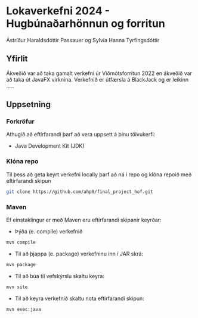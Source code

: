 # Lokaverkefni 2024 - Hugbúnaðarhönnun og forritun
Ástríður Haraldsdóttir Passauer og Sylvía Hanna Tyrfingsdóttir

## Yfirlit
Ákveðið var að taka gamalt verkefni úr Viðmótsforritun 2022 en ákveðið var að taka út JavaFX virknina.
Verkefnið er útfærsla á BlackJack og er leikinn .....

## Uppsetning

### Forkröfur
Athugið að eftirfarandi þarf að vera uppsett á þínu tölvukerfi:
- Java Development Kit (JDK)

### Klóna repo
Til þess að geta keyrt verkefni locally þarf að ná í repo og klóna repoið með eftirfarandi skipun
```sh
git clone https://github.com/ahp9/final_project_hof.git
```

### Maven
Ef einstaklingur er með Maven eru eftirfarandi skipanir keyrðar:
- Þýða (e. compile) verkefnið
```sh
mvn compile
```
- Til að þjappa (e. package) verkefninu inn í JAR skrá:
```sh
mvn package
```
- Til að búa til vefskýrslu skaltu keyra:
```sh
mvn site
```
- Til að keyra verkefnið skaltu nota eftirfarandi skipun:
```sh
mvn exec:java
```
